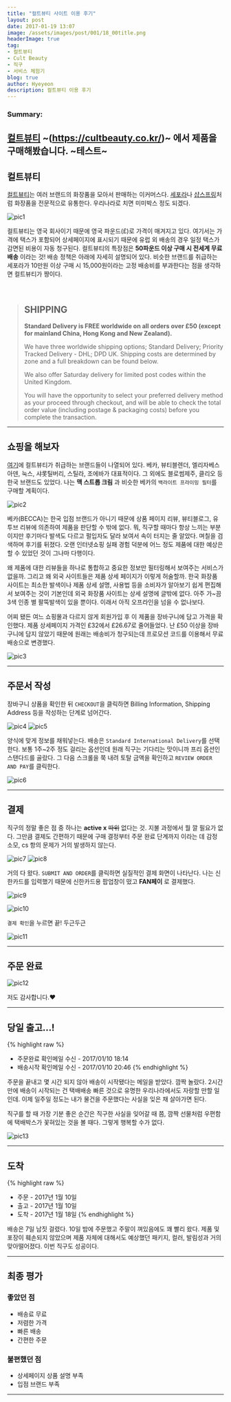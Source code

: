 ```yaml
---
title: "컬트뷰티 사이트 이용 후기"
layout: post
date: 2017-01-19 13:07
image: /assets/images/post/001/18_00title.png
headerImage: true
tag:
- 컬트뷰티
- Cult Beauty
- 직구
- 서비스 체험기
blog: true
author: Hyeyeon
description: 컬트뷰티 이용 후기
---
```


### Summary:

[컬트뷰티](https://cultbeauty.co.kr/) ~(https://cultbeauty.co.kr/)~ 에서 제품을 구매해봤습니다.
~테스트~
---



## 컬트뷰티

[컬트뷰티](https://cultbeauty.co.kr/)는 여러 브랜드의 화장품을 모아서 판매하는 이커머스다. [세포라](http://www.sephora.com/)나 [샵스프링](https://www.shopspring.com/)처럼 화장품을 전문적으로 유통한다. 우리나라로 치면 미미박스 정도 되겠다.

![pic1](/assets/images/post/001/18_00title.png)

컬트뷰티는 영국 회사이기 때문에 영국 파운드(£)로 가격이 매겨지고 있다. 여기서는 가격에 택스가 포함되어 상세페이지에 표시되기 때문에 유럽 외 배송의 경우 일정 택스가 감면된 비용이 자동 청구된다. 컬트뷰티의 특장점은 **50파운드 이상 구매 시 전세계 무료배송** 이라는 것! 배송 정책은 아래에 자세히 설명되어 있다. 비슷한 브랜드를 취급하는 세포라가 10만원 이상 구매 시 15,000원이라는 고정 배송비를 부과한다는 점을 생각하면 컬트뷰티가 짱이다.

<br>

> ## SHIPPING
>
> **Standard Delivery is FREE worldwide on all orders over £50 (except for mainland China, Hong Kong and New Zealand).**
>
> We have three worldwide shipping options; Standard Delivery; Priority Tracked Delivery - DHL; DPD UK. Shipping costs are determined by zone and a full breakdown can be found below.
>
> We also offer Saturday delivery for limited post codes within the United Kingdom.
>
> You will have the opportunity to select your preferred delivery method as your proceed through checkout, and will be able to check the total order value (including postage & packaging costs) before you complete the transaction.

---

## 쇼핑을 해보자

[여기](https://www.cultbeauty.co.uk/brands?ref=mm)에 컬트뷰티가 취급하는 브랜드들이 나열되어 있다. 베카, 뷰티블렌더, 엘리자베스 아덴, 눅스, 샤롯틸버리, 스틸라, 조에바가 대표적이다. 그 외에도 블로썸제주, 클리오 등 한국 브랜드도 있었다. 나는 **맥 스트롭 크림** 과 비슷한 베카의 `백라이트 프라이밍 필터`를 구매할 계획이다.

![pic2](/assets/images/post/001/18_01.png)

베카(BECCA)는 한국 입점 브랜드가 아니기 때문에 상품 페이지 리뷰, 뷰티블로그, 유투브 리뷰에 의존하여 제품을 판단할 수 밖에 없다. 뭐, 직구할 때마다 항상 느끼는 부분이지만 후기마다 발색도 다르고 펄입자도 달라 보여서 속이 터지는 줄 알았다. 며칠을 검색하며 후기를 뒤졌다. 오랜 인터넷쇼핑 실패 경험 덕분에 어느 정도 제품에 대한 예상은 할 수 있었던 것이 그나마 다행이다.

왜 제품에 대한 리뷰들을 하나로 통합하고 중요한 정보만 필터링해서 보여주는 서비스가 없을까. 그리고 왜 외국 사이트들은 제품 상세 페이지가 이렇게 허술할까. 한국 화장품 사이트는 최소한 발색이나 제품 상세 설명, 사용법 등을 소비자가 알아보기 쉽게 편집해서 보여주는 것이 기본인데 외국 화장품 사이트는 상세 설명에 글밖에 없다. 아주 가~끔 3색 인종 별 팔뚝발색이 있을 뿐이다. 이래서 아직 오프라인을 넘을 수 없나보다.

어찌 됐든 여느 쇼핑몰과 다르지 않게 회원가입 후 이 제품을 장바구니에 담고 가격을 확인했다. 제품 상세페이지 가격인 £32에서 £26.67로 줄어들었다. 난 £50 이상을 장바구니에 담지 않았기 때문에 원래는 배송비가 청구되는데 프로모션 코드를 이용해서 무료배송으로 변경했다.

![pic3](/assets/images/post/001/18_02.png)

---

## 주문서 작성

장바구니 상품을 확인한 뒤 `CHECKOUT`을 클릭하면 Billing Information, Shipping Address 등을 작성하는 단계로 넘어간다.

![pic4](/assets/images/post/001/18_03.png)
![pic5](/assets/images/post/001/18_04.png)

양식에 맞게 정보를 채워넣는다. 배송은 `Standard International Delivery`를 선택한다. 보통 1주~2주 정도 걸리는 옵션인데 원래 직구는 기다리는 맛이니까 프리 옵션인 스탠다드를 골랐다. 그 다음 스크롤을 쭉 내려 토탈 금액을 확인하고 `REVIEW ORDER AND PAY`를 클릭한다.

![pic6](/assets/images/post/001/18_06.png)

---

## 결제

직구의 정말 좋은 점 중 하나는 **active x** ~~따위~~ 없다는 것. 지불 과정에서 뭘 깔 필요가 없다. 그만큼 결제도 간편하기 때문에 구매 결정부터 주문 완료 단계까지 이라는 데 감정 소모, cs 항의 문제가 거의 발생하지 않는다.

![pic7](/assets/images/post/001/18_07.png)
![pic8](/assets/images/post/001/18_08.png)

거의 다 왔다. `SUBMIT AND ORDER`를 클릭하면 실질적인 결제 화면이 나타난다. 나는 신한카드를 입력했기 때문에 신한카드용 팝업창이 떴고 **FAN페이** 로 결제했다.

![pic9](/assets/images/post/001/18_09.png)

![pic10](/assets/images/post/001/18_10.png)

`결제 확인`을 누르면 끝! 두근두근

![pic11](/assets/images/post/001/18_11.png)

---

## 주문 완료

![pic12](/assets/images/post/001/18_12.png)

저도 감사합니다.♥

---

## 당일 출고...!

{% highlight raw %}
* 주문완료 확인메일 수신 - 2017/01/10 18:14
* 배송시작 확인메일 수신 - 2017/01/10 20:46
{% endhighlight %}

주문을 끝내고 몇 시간 되지 않아 배송이 시작됐다는 메일을 받았다. 깜짝 놀랐다. 2시간만에 배송이 시작되는 건 택배배송 빠른 것으로 유명한 우리나라에서도 자랑할 만할 일인데. 이제 일주일 정도는 내가 물건을 주문했다는 사실을 잊은 채 살아가면 된다.

직구를 할 때 가장 기분 좋은 순간은 직구한 사실을 잊어갈 때 쯤, 깜짝 선물처럼 우편함에 택배박스가 꽃혀있는 것을 볼 때다. 그렇게 행복할 수가 없다.

![pic13](/assets/images/post/001/18_14.png)

---

## 도착

{% highlight raw %}
* 주문 - 2017년 1월 10일
* 출고 - 2017년 1월 10일
* 도착 - 2017년 1월 18일
{% endhighlight %}

배송은 7일 남짓 걸렸다. 10일 밤에 주문했고 주말이 껴있음에도 꽤 빨리 왔다. 제품 및 포장이 훼손되지 않았으며 제품 자체에 대해서도 예상했던 패키지, 컬러, 발림성과 거의 맞아떨어졌다. 이번 직구도 성공이다.

---

## 최종 평가

### 좋았던 점

* 배송료 무료
* 저렴한 가격
* 빠른 배송
* 간편한 주문

### 불편했던 점

* 상세페이지 상품 설명 부족
* 입점 브랜드 부족

---
